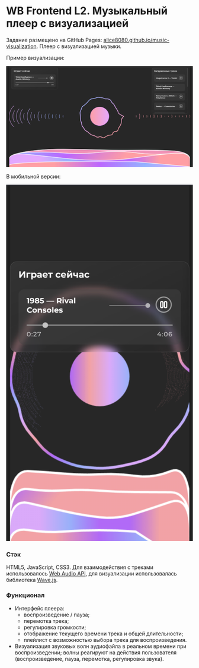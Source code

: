 # WB Frontend L2. Музыкальный плеер с визуализацией

Задание размещено на GitHub Pages: [alice8080.github.io/music-visualization](https://alice8080.github.io/music-visualization/). Плеер с визуализацией музыки.

Пример визуализации:

![Пример 1](/src/assets/img/example.png)

В мобильной версии:

![Пример 2](/src/assets/img/mobile-example.png)

### Стэк

HTML5, JavaScript, CSS3. Для взаимодействия с треками использовалось [Web Audio API](https://developer.mozilla.org/ru/docs/Web/API/Web_Audio_API), для визуализации использовалась библиотека [Wave.js](https://github.com/foobar404/Wave.js).

### Функционал

- Интерфейс плеера:
    - воспроизведение / пауза;
    - перемотка трека;
    - регулировка громкости;
    - отображение текущего времени трека и общей длительности;
    - плейлист с возможностью выбора трека для воспроизведения.
- Визуализация звуковых волн аудиофайла в реальном времени при воспроизведении; волны реагируют на действия пользователя (воспроизведение, пауза, перемотка, регулировка звука).
